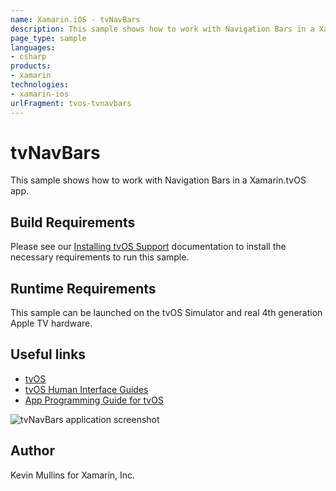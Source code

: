 ```yaml
---
name: Xamarin.iOS - tvNavBars
description: This sample shows how to work with Navigation Bars in a Xamarin.tvOS app. Build Requirements Please see our Installing tvOS Support documentation...
page_type: sample
languages:
- csharp
products:
- xamarin
technologies:
- xamarin-ios
urlFragment: tvos-tvnavbars
---
```

# tvNavBars

This sample shows how to work with Navigation Bars in a Xamarin.tvOS app.

## Build Requirements

Please see our [Installing tvOS Support](/guides/ios/tvos/getting-started/installation/) documentation to install the necessary requirements to run this sample.

## Runtime Requirements

This sample can be launched on the tvOS Simulator and real 4th generation Apple TV hardware.

## Useful links

* [tvOS](https://developer.apple.com/tvos/)
* [tvOS Human Interface Guides](https://developer.apple.com/tvos/human-interface-guidelines/)
* [App Programming Guide for tvOS](https://developer.apple.com/library/prerelease/tvos/documentation/General/Conceptual/AppleTV_PG/)

![tvNavBars application screenshot](Screenshots/01.png "tvNavBars application screenshot")

## Author

Kevin Mullins for Xamarin, Inc.


